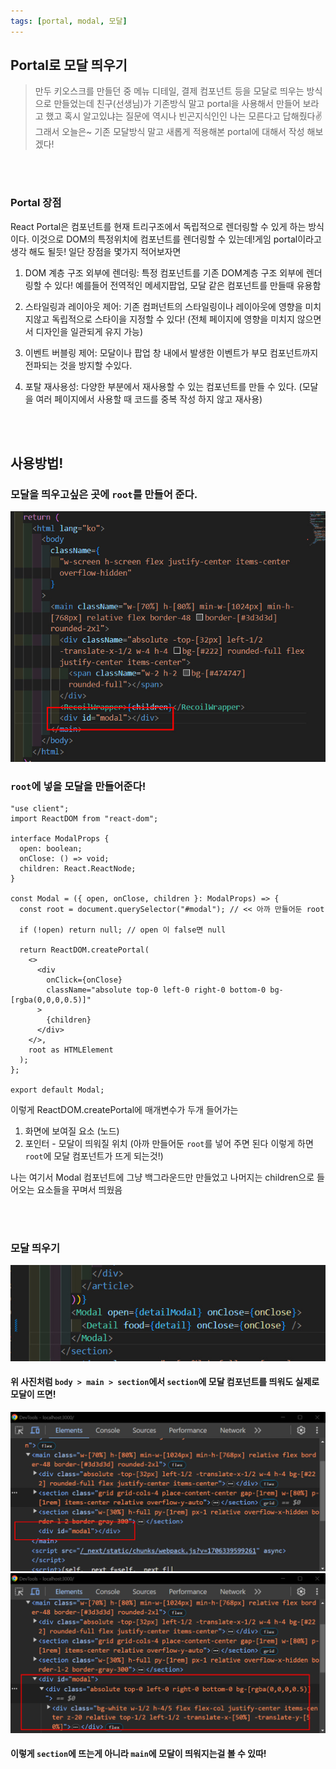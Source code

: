 ```yaml
---
tags: [portal, modal, 모달]
---
```


## Portal로 모달 띄우기

> 만두 키오스크를 만들던 중 메뉴 디테일, 결제 컴포넌트 등을 모달로 띄우는 방식으로 만들었는데 친구(선생님)가 기존방식 말고 portal을 사용해서 만들어 보라고 했고 혹시 알고있냐는 질문에 역시나 빈곤지식인인 나는 모른다고 답해줬다✌️ 그래서 오늘은~ 기존 모달방식 말고 새롭게 적용해본 portal에 대해서 작성 해보겠다!

<br /><br />

### Portal 장점

React Portal은 컴포넌트를 현재 트리구조에서 독립적으로 렌더링할 수 있게 하는 방식이다. 이것으로 DOM의 특정위치에 컴포넌트를 렌더링할 수 있는데!게임 portal이라고 생각 해도 될듯! 일단 장점을 몇가지 적어보자면

1. DOM 계층 구조 외부에 렌더링: 특정 컴포넌트를 기존 DOM계층 구조 외부에 렌더링할 수 있다! 예를들어 전역적인 메세지팝업, 모달 같은 컴포넌트를 만들때 유용함

2. 스타일링과 레이아웃 제어: 기존 컴퍼넌트의 스타일링이나 레이아웃에 영향을 미치지않고 독립적으로 스타이을 지정할 수 있다! (전체 페이지에 영향을 미치지 않으면서 디자인을 일관되게 유지 가능)

3. 이벤트 버블링 제어: 모달이나 팝업 창 내에서 발생한 이벤트가 부모 컴포넌트까지 전파되는 것을 방지할 수있다.

4. 포탈 재사용성: 다양한 부분에서 재사용할 수 있는 컴포넌트를 만들 수 있다. (모달을 여러 페이지에서 사용할 때 코드를 중복 작성 하지 않고 재사용)

<br /><br />

## 사용방법!

### 모달을 띄우고싶은 곳에 `root`를 만들어 준다.

![Alt text](./img/portal1.jpg)

### `root`에 넣을 모달을 만들어준다!

```tsx title='modal.tsx'
"use client";
import ReactDOM from "react-dom";

interface ModalProps {
  open: boolean;
  onClose: () => void;
  children: React.ReactNode;
}

const Modal = ({ open, onClose, children }: ModalProps) => {
  const root = document.querySelector("#modal"); // << 아까 만들어둔 root

  if (!open) return null; // open 이 false면 null

  return ReactDOM.createPortal(
    <>
      <div
        onClick={onClose}
        className="absolute top-0 left-0 right-0 bottom-0 bg-[rgba(0,0,0,0.5)]"
      >
        {children}
      </div>
    </>,
    root as HTMLElement
  );
};

export default Modal;
```

이렇게 ReactDOM.createPortal에 매개변수가 두개 들어가는

1. 화면에 보여질 요소 (노드)
2. 포인터 - 모달이 띄워질 위치 (아까 만들어둔 `root`를 넣어 주면 된다 이렇게 하면 `root`에 모달 컴포넌트가 뜨게 되는것!)

나는 여기서 Modal 컴포넌트에 그냥 백그라운드만 만들었고 나머지는 children으로 들어오는 요소들을 꾸며서 띄웠음

<br /><br />

### 모달 띄우기

![Alt text](./img/portal2.jpg)

#### 위 사진처럼 `body > main > section`에서 `section`에 모달 컴포넌트를 띄워도 실제로 모달이 뜨면!

![Alt text](./img/portal3.jpg)
![Alt text](./img/portal4.jpg)

#### 이렇게 `section`에 뜨는게 아니라 `main`에 모달이 띄워지는걸 볼 수 있따!
